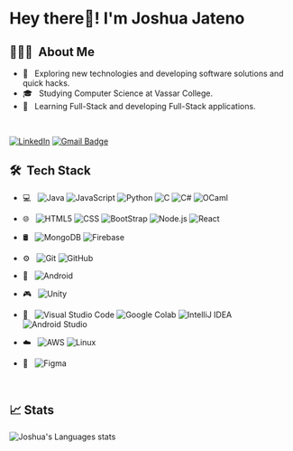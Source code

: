 # Hey there👋! I'm Joshua Jateno

## 👨🏻‍💻 &nbsp;About Me 

- 🤔 &nbsp; Exploring new technologies and developing software solutions and quick hacks.
- 🎓 &nbsp; Studying Computer Science at Vassar College.
- 💼 &nbsp; Learning Full-Stack and developing Full-Stack applications.

<br>

[![LinkedIn](https://img.shields.io/badge/-Joshua%20Jateno-blue?style=plastic&logo=linkedin&logoColor=white&link=https://www.linkedin.com/in/joshuajateno/)](https://www.linkedin.com/in/joshuajateno/)
[![Gmail Badge](https://img.shields.io/badge/-joshuajateno@gmail.com-c14438?style=flat-square&logo=Gmail&logoColor=white&link=mailto:joshuajateno@gmail.com)](mailto:joshuajateno@gmail.com)


## 🛠 &nbsp;Tech Stack


- 💻 &nbsp;
  ![Java](https://img.shields.io/badge/-Java-333333?style=flat&logo=Java&logoColor=007396) ![JavaScript](https://img.shields.io/badge/-JavaScript-333333?style=flat&logo=javascript) ![Python](https://img.shields.io/badge/-Python-333333?style=flat&logo=python) ![C](https://img.shields.io/badge/-C-333333?style=flat&logo=C) ![C#](https://img.shields.io/badge/-C%23-333333?style=flat&logo=C%20Sharp) ![OCaml](https://img.shields.io/badge/-OCaml-333333?style=flat&logo=OCaml)

- 🌐 &nbsp;
  ![HTML5](https://img.shields.io/badge/-HTML5-333333?style=flat&logo=HTML5) ![CSS](https://img.shields.io/badge/-CSS-333333?style=flat&logo=CSS3&logoColor=1572B6) ![BootStrap](https://img.shields.io/badge/-BootStrap-333333?style=flat&logo=bootstrap&logoColor=1572B6) ![Node.js](https://img.shields.io/badge/-Node.js-333333?style=flat&logo=node.js) ![React](https://img.shields.io/badge/-React-333333?style=flat&logo=react)

- 🛢 &nbsp;
  ![MongoDB](https://img.shields.io/badge/-MongoDB-333333?style=flat&logo=mongodb) ![Firebase](https://img.shields.io/badge/-Firebase-333333?style=flat&logo=firebase)

- ⚙️ &nbsp;
  ![Git](https://img.shields.io/badge/-Git-333333?style=flat&logo=git) ![GitHub](https://img.shields.io/badge/-GitHub-333333?style=flat&logo=github)

- 📱 &nbsp;
  ![Android](https://img.shields.io/badge/-Android-333333?style=flat&logo=android)

- 🎮 &nbsp;
  ![Unity](https://img.shields.io/badge/-Unity-333333?style=flat&logo=unity)

- 🔧 &nbsp;
  ![Visual Studio Code](https://img.shields.io/badge/-Visual%20Studio%20Code-333333?style=flat&logo=visual-studio-code) ![Google Colab](https://img.shields.io/badge/-Google%20Colab-333333?style=flat&logo=google-colab) ![IntelliJ IDEA](https://img.shields.io/badge/-IntelliJ%20IDEA-333333?style=flat&logo=intellij-idea) ![Android Studio](https://img.shields.io/badge/-Android%20Studio-333333?style=flat&logo=android-studio)

- ☁️ &nbsp;
  ![AWS](https://img.shields.io/badge/-AWS-333333?style=flat&logo=amazon-aws) ![Linux](https://img.shields.io/badge/-Linux-333333?style=flat&logo=linux)

- 🎨 &nbsp;
  ![Figma](https://img.shields.io/badge/-Figma-333333?style=flat&logo=figma)

<br/>

## 📈 Stats

![Joshua's Languages stats](https://github-readme-stats.vercel.app/api/top-langs/?username=joshua0983&theme=buefy&layout=compact&langs_count=10)

